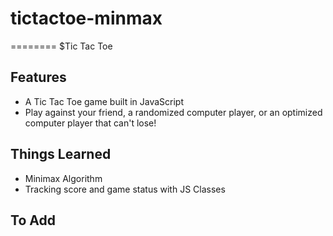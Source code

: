 # tictactoe-minmax
========
$Tic Tac Toe

Features
--------

- A Tic Tac Toe game built in JavaScript
- Play against your friend, a randomized computer player, or an optimized computer player that can't lose!


Things Learned
-------

- Minimax Algorithm
- Tracking score and game status with JS Classes


To Add
-------
